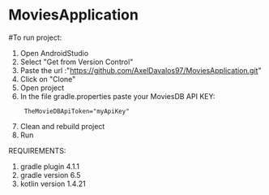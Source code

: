 # MoviesApplication

#To run project:

1. Open AndroidStudio
1. Select "Get from Version Control"
1. Paste the url :"https://github.com/AxelDavalos97/MoviesApplication.git" 
1. Click on "Clone"
1. Open project
1. In the file gradle.properties paste your MoviesDB API KEY:
   ```
    TheMovieDBApiToken="myApiKey"
   ```
1. Clean and rebuild project
1. Run


REQUIREMENTS:
1. gradle plugin 4.1.1
1. gradle version 6.5
1. kotlin version 1.4.21
